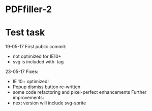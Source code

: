 # PDFfiller-2
# Test task

19-05-17
First public commit:
- not optimized for IE10+
- svg is included with <img> tag

23-05-17
Fixes:
- IE 10+ optimized!
- Popup dismiss button re-written
- some code refactoring and pixel-perfect enhancements
Further improvements:
- next version will include svg-sprite

